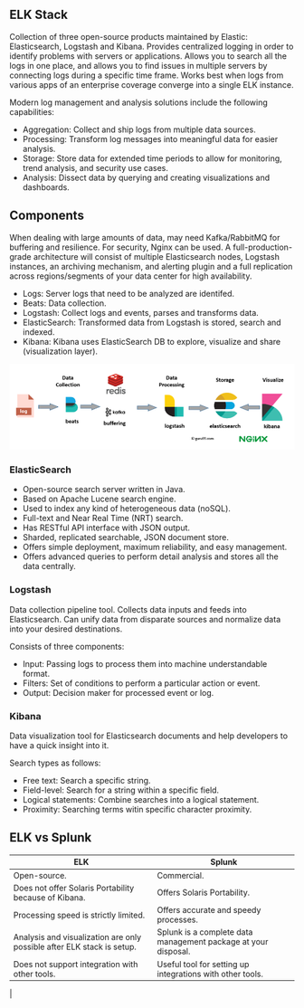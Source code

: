 ## ELK Stack

Collection of three open-source products maintained by Elastic: Elasticsearch, Logstash and Kibana. Provides centralized logging in order to identify problems with servers or applications. Allows you to search all the logs in one place, and allows you to find issues in multiple servers by connecting logs during a specific time frame. Works best when logs from various apps of an enterprise coverage converge into a single ELK instance.

Modern log management and analysis solutions include the following capabilities:
- Aggregation: Collect and ship logs from multiple data sources.
- Processing: Transform log messages into meaningful data for easier analysis.
- Storage: Store data for extended time periods to allow for monitoring, trend analysis, and security use cases.
- Analysis: Dissect data by querying and creating visualizations and dashboards. 

## Components

When dealing with large amounts of data, may need Kafka/RabbitMQ for buffering and resilience. For security, Nginx can be used. A full-production-grade architecture will consist of multiple Elasticsearch nodes, Logstash instances, an archiving mechanism, and alerting plugin and a full replication across regions/segments of your data center for high availability.

- Logs: Server logs that need to be analyzed are identifed.
- Beats: Data collection.
- Logstash: Collect logs and events, parses and transforms data.
- ElasticSearch: Transformed data from Logstash is stored, search and indexed.
- Kibana: Kibana uses ElasticSearch DB to explore, visualize and share (visualization layer). 

<img src="./_snapshots/elk-stack.png">

### ElasticSearch

- Open-source search server written in Java.
- Based on Apache Lucene search engine.
- Used to index any kind of heterogeneous data (noSQL).
- Full-text and Near Real Time (NRT) search.
- Has RESTful API interface with JSON output.
- Sharded, replicated searchable, JSON document store.
- Offers simple deployment, maximum reliability, and easy management.
- Offers advanced queries to perform detail analysis and stores all the data centrally. 

### Logstash

Data collection pipeline tool. Collects data inputs and feeds into Elasticsearch. Can unify data from disparate sources and normalize data into your desired destinations. 

Consists of three components:
- Input: Passing logs to process them into machine understandable format.
- Filters: Set of conditions to perform a particular action or event.
- Output: Decision maker for processed event or log.

### Kibana

Data visualization tool for Elasticsearch documents and help developers to have a quick insight into it.

Search types as follows:
- Free text: Search a specific string.
- Field-level: Search for a string within a specific field.
- Logical statements: Combine searches into a logical statement.
- Proximity: Searching terms witin specific character proximity.

## ELK vs Splunk

| ELK                                                                    | Splunk                                                         |
|------------------------------------------------------------------------|----------------------------------------------------------------|
| Open-source.                                                           | Commercial.                                                    |
| Does not offer Solaris Portability because of Kibana.                  | Offers Solaris Portability.                                    |
| Processing speed is strictly limited.                                  | Offers accurate and speedy processes.                          |
| Analysis and visualization are only possible after ELK stack is setup. | Splunk is a complete data management package at your disposal. |
| Does not support integration with other tools.                         | Useful tool for setting up integrations with other tools.      |
|                                                                        